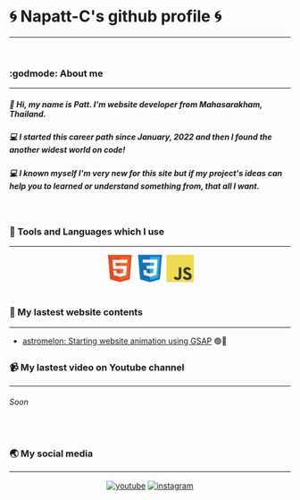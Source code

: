 # :cyclone:  Napatt-C's github profile :cyclone: 

__________________________________________________________________________________________
<br>

### :godmode: About me 
__________________________________________________________________________________________

#####  :man: **Hi, my name is *Patt*. I'm website developer from Mahasarakham, Thailand.**

#####  :computer: I started this career path since January, 2022 and then I found the another widest world on code!
#####  :computer: I known myself I'm very new for this site but if my project's ideas can help you to learned or understand something from, that all I want.

<br>

### 🧰 Tools and Languages which I use 
__________________________________________________________________________________________
<div align="center"> 
  <img src="https://github.com/devicons/devicon/blob/master/icons/html5/html5-original.svg" alt="HTML logo" width="50" height="50" /> <img        src="https://github.com/devicons/devicon/blob/master/icons/css3/css3-original.svg" alt="CSS logo" width="50" height="50" /> <img  src="https://github.com/devicons/devicon/blob/master/icons/javascript/javascript-original.svg" alt="CSS logo" width="50" height="50" />
</div>



<br>

### 📖 My lastest website contents
__________________________________________________________________________________________
* [astromelon: Starting website animation using GSAP](https://github.com/Napatt-C/Napatt-C.github.io) 🟢🧦


### 📹 My lastest video on Youtube channel
__________________________________________________________________________________________

###### Soon

<br>

###  :earth_asia: My social media 
__________________________________________________________________________________________

<div align="center">

  [<img align="center" alt="youtube" width="40px" height="40px" src="https://github.com/gauravghongde/social-icons/blob/master/SVG/Color/Youtube.svg" />](https://www.youtube.com/channel/UCaC5maZYjvpFq8o8bQkf8kg) [<img align="center" alt="instagram" width="40px" height="40px" src="https://github.com/gauravghongde/social-icons/blob/master/SVG/Color/Instagram.svg" />](https://www.instagram.com/gpattto/)

</div>





